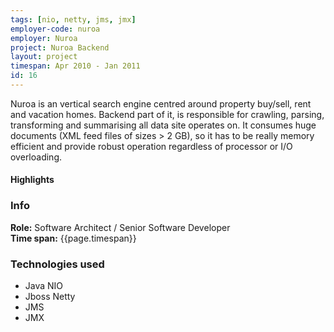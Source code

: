 ```yaml
---
tags: [nio, netty, jms, jmx]
employer-code: nuroa
employer: Nuroa
project: Nuroa Backend
layout: project
timespan: Apr 2010 - Jan 2011
id: 16
---
```

Nuroa is an vertical search engine centred around property buy/sell, rent and vacation homes. Backend part of it, is responsible for crawling, parsing, transforming and summarising all data site operates on. It consumes huge documents (XML feed files of sizes > 2 GB), so it has to be really memory efficient and provide robust operation regardless of processor or I/O overloading.

#### Highlights

### Info
**Role:** Software Architect / Senior Software Developer  
**Time span:**  {{page.timespan}}

### Technologies used
* Java NIO
* Jboss Netty
* JMS
* JMX
